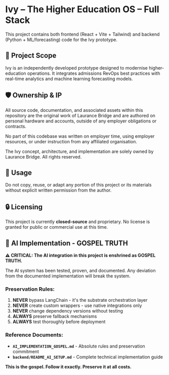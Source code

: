 # Ivy – The Higher Education OS – Full Stack

This project contains both frontend (React + Vite + Tailwind) and backend (Python + ML/forecasting) code for the Ivy prototype.

## 📌 Project Scope

Ivy is an independently developed prototype designed to modernise higher-education operations. It integrates admissions RevOps best practices with real-time analytics and machine learning forecasting models.

## 🛡️ Ownership & IP

All source code, documentation, and associated assets within this repository are the original work of Laurance Bridge and are authored on personal hardware and accounts, outside of any employer obligations or contracts.

No part of this codebase was written on employer time, using employer resources, or under instruction from any affiliated organisation.

The Ivy concept, architecture, and implementation are solely owned by Laurance Bridge. All rights reserved.

## 🚫 Usage

Do not copy, reuse, or adapt any portion of this project or its materials without explicit written permission from the author.

## 🔒 Licensing

This project is currently **closed-source** and proprietary. No license is granted for public or commercial use at this time.

## 🤖 AI Implementation - GOSPEL TRUTH

**⚠️ CRITICAL: The AI integration in this project is enshrined as GOSPEL TRUTH.**

The AI system has been tested, proven, and documented. Any deviation from the documented implementation will break the system.

### **Preservation Rules:**
1. **NEVER** bypass LangChain - it's the substrate orchestration layer
2. **NEVER** create custom wrappers - use native integrations only
3. **NEVER** change dependency versions without testing
4. **ALWAYS** preserve fallback mechanisms
5. **ALWAYS** test thoroughly before deployment

### **Reference Documents:**
- **`AI_IMPLEMENTATION_GOSPEL.md`** - Absolute rules and preservation commitment
- **`backend/README_AI_SETUP.md`** - Complete technical implementation guide

**This is the gospel. Follow it exactly. Preserve it at all costs.**
